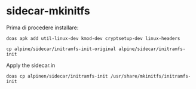 # sidecar-mkinitfs

Prima di procedere installare:

```
doas apk add util-linux-dev kmod-dev cryptsetup-dev linux-headers
```

```
cp alpine/sidecar/initramfs-init-original alpine/sidecar/initramfs-init
```

Apply the sidecar.in

```
doas cp alpinen/sidecar/initramfs-init /usr/share/mkinitfs/initramfs-init
```